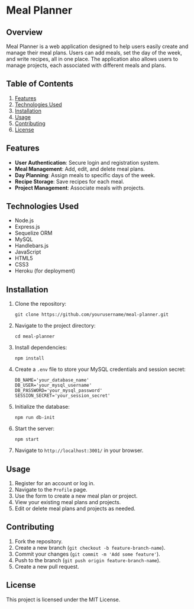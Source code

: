 
# Meal Planner

## Overview

Meal Planner is a web application designed to help users easily create and manage their meal plans. Users can add meals, set the day of the week, and write recipes, all in one place. The application also allows users to manage projects, each associated with different meals and plans.

## Table of Contents

1. [Features](#features)
2. [Technologies Used](#technologies-used)
3. [Installation](#installation)
4. [Usage](#usage)
5. [Contributing](#contributing)
6. [License](#license)

## Features

- **User Authentication**: Secure login and registration system.
- **Meal Management**: Add, edit, and delete meal plans.
- **Day Planning**: Assign meals to specific days of the week.
- **Recipe Storage**: Save recipes for each meal.
- **Project Management**: Associate meals with projects.

## Technologies Used

- Node.js
- Express.js
- Sequelize ORM
- MySQL
- Handlebars.js
- JavaScript
- HTML5
- CSS3
- Heroku (for deployment)

## Installation

1. Clone the repository:

    ```
    git clone https://github.com/yourusername/meal-planner.git
    ```

2. Navigate to the project directory:

    ```
    cd meal-planner
    ```

3. Install dependencies:

    ```
    npm install
    ```

4. Create a `.env` file to store your MySQL credentials and session secret:

    ```
    DB_NAME='your_database_name'
    DB_USER='your_mysql_username'
    DB_PASSWORD='your_mysql_password'
    SESSION_SECRET='your_session_secret'
    ```

5. Initialize the database:

    ```
    npm run db-init
    ```

6. Start the server:

    ```
    npm start
    ```

7. Navigate to `http://localhost:3001/` in your browser.

## Usage

1. Register for an account or log in.
2. Navigate to the `Profile` page.
3. Use the form to create a new meal plan or project.
4. View your existing meal plans and projects.
5. Edit or delete meal plans and projects as needed.

## Contributing

1. Fork the repository.
2. Create a new branch (`git checkout -b feature-branch-name`).
3. Commit your changes (`git commit -m 'Add some feature'`).
4. Push to the branch (`git push origin feature-branch-name`).
5. Create a new pull request.

## License

This project is licensed under the MIT License.

